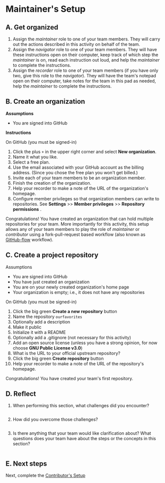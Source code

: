# Maintainer's Setup

## A. Get organized

1. Assign the _maintainer_ role to one of your team members. They will carry out the actions described in this activity on behalf of the team.
2. Assign the _navigator_ role to one of your team members. They will have these instructions open on their computer, keep track of which step the _maintainer_ is on, read each instruction out loud, and help the _maintainer_ to complete the instructions.
3. Assign the _recorder_ role to one of your team members (if you have only two, give this role to the _navigator_). They will have the team's notepad open on their computer, take notes for the team in this pad as needed, help the _maintainer_ to complete the instructions.


## B. Create an organization

__Assumptions__

* You are signed into GitHub

__Instructions__

On GitHub (you must be signed-in)

1. Click the plus `+` in the upper right corner and select __New organization__.
2. Name it what you like.
3. Select a free plan.
4. Use the email associated with your GitHub account as the billing address. (Since you chose the free plan you won't get billed.)
5. Invite each of your team members to be an organization member.
6. Finish the creation of the organization.
7. Help your recorder to make a note of the URL of the organization's homepage.
8. Configure member privileges so that organization members can write to repositories. See __Settings__ >> __Member privileges__ >> __Repository permissions__ .

Congratulations! You have created an organization that can hold multiple repositories for your team. More importantly for this activity, this setup allows any of your team members to play the role of _maintainer_ or _contributor_ using a fork-pull-request based workflow (also known as [GitHub-flow](https://guides.github.com/introduction/flow/) workflow).

## C. Create a project repository

Assumptions

* You are signed into GitHub
* You have just created an organization
* You are on your newly created organization's home page
* Your organization is empty; i.e., it does not have any repositories

On GitHub (you must be signed-in)

1. Click the big green __Create a new repository__ button
2. Name the repository `ourfavorites`
3. Optionally add a description
4. Make it public
5. Initialize it with a README
6. Optionally add a .gitignore (not necessary for this activity)
7. Add an open source license (unless you have a strong opinion, for now choose __GNU Public License v3.0__)
8. What is the URL to your official upstream repository?
9. Click the big green __Create repository__ button
10. Help your recorder to make a note of the URL of the repository's homepage.

Congratulations! You have created your team's first repository.


## D. Reflect

1. When performing this section, what challenges did you encounter?

    ```

    ```

2. How did you overcome those challenges?

    ```

    ```

3. Is there anything that your team would like clarification about? What questions does your team have about the steps or the concepts in this section?

    ```

    ```


## E. Next steps

Next, complete the [Contributor's Setup](contributor-setup.md)
